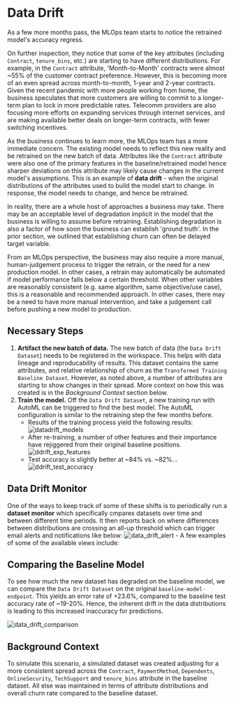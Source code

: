 # Data Drift
As a few more months pass, the MLOps team starts to notice the retrained model's accuracy regress. 

On further inspection, they notice that some of the key attributes (including `Contract`, `tenure_bins`, etc.)
are starting to have different distributions. For example, in the `Contract` attribute, 'Month-to-Month'
contracts were almost ~55% of the customer contract preference. However, this is becoming more of an even
spread across month-to-month, 1-year and 2-year contracts. Given the recent pandemic with more people working
from home, the business speculates that more customers are willing to commit to a longer-term plan to lock in
more predictable rates. Telecomm providers are also focusing more efforts on expanding services through
internet services, and are making available better deals on longer-term contracts, with fewer switching
incentives.

As the business continues to learn more, the MLOps team has a more immediate concern. The existing model needs
to reflect this new reality and be retrained on the new batch of data. Attributes like the `Contract`
attribute were also one of the primary features in the baseline/retrained model hence sharper deviations on
this attribute may likely cause changes in the current model's assumptions. This is an example of **data
drift** - when the original distributions of the attributes used to build the model start to change. In
response, the model needs to change, and hence be retrained.

In reality, there are a whole host of approaches a business may take. There may be an acceptable level of
degradation implicit in the model that the business is willing to assume before retraining. Establishing
degradation is also a factor of how soon the business can establish 'ground truth'. In the prior section, we
outlined that establishing churn can often be delayed target variable. 

From an MLOps perspective, the business may also require a more manual, human-judgement process to trigger the
retrain, or the need for a new production model. In other cases, a retrain may automatically be automated if model
performance falls below a certain threshold. When other variables are reasonably consistent (e.g. same
algorithm, same objective/use case), this is a reasonable and recommended approach. In other cases, there may
be a need to have more manual intervention, and take a judgement call before pushing a new model to
production.

## Necessary Steps
1. **Artifact the new batch of data.** The new batch of data (the `Data Drift Dataset`) needs to be registered
   in the workspace. This helps with data lineage and reproducability of results. This dataset contains the
   same attributes, and relative relationship of churn as the `Transformed Training Baseline Dataset`.
   However, as noted above,  a number of attributes are starting to show changes in their spread. More context
   on how this was created is in the *Background Context* section below.
2. **Train the model.** Off the `Data Drift Dataset`, a new training run with AutoML can be triggered to find
   the best model. The AutoML configuration is similar to the retraining step the few months before.
	- Results of the training process yield the following results:
	  ![datadrift_models](./imgs/ddrift_models.jpg)
	- After re-training, a number of other features and their importance have rejiggered from their
	  original baseline positions. ![ddrift_exp_features](./imgs/ddrift_exp_features.jpg)
	- Test accuracy is slightly better at ~84% vs. ~82%...
	  ![ddrift_test_accuracy](./imgs/ddrift_test_accuracy.jpg)

## Data Drift Monitor
One of the ways to keep track of some of these shifts is to periodically run a **dataset monitor** which
specifically cmpares datasets over time and between different time periods. It then reports back on where
differences between distributions are crossing an all-up threshold which can trigger email alerts and
notifications like below: ![data_drift_alert](./imgs/data_drift_alert.jpg)
	- A few examples of some of the available views include: <pic1>

## Comparing the Baseline Model
To see how much the new dataset has degraded on the baseline model, we can compare the `Data Drift Dataset` on
the original `baseline-model-endpoint`. This yields an error rate of +23.6%, compared to the baseline test
accuracy rate of ~19-20%. Hence, the inherent drift in the data distributions is leading to this increased
inaccuracy for predictions.

![data_drift_comparison](./gifs/compare_data_drift.gif)

## Background Context
To simulate this scenario, a simulated dataset was created adjusting for a more consistent spread across the
`Contract`, `PaymentMethod`, `Dependents`, `OnlineSecurity`, `TechSupport` and `tenure_bins` attribute in the
baseline dataset. All else was maintained in terms of attribute distributions and overall churn rate compared
to the baseline dataset.

